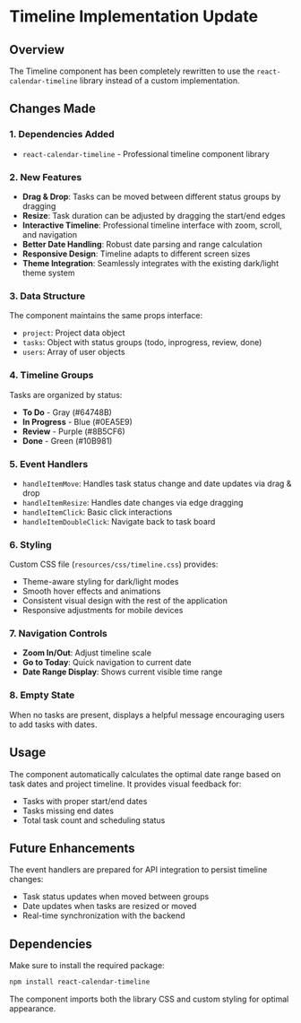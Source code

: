 # Timeline Implementation Update

## Overview
The Timeline component has been completely rewritten to use the `react-calendar-timeline` library instead of a custom implementation.

## Changes Made

### 1. Dependencies Added
- `react-calendar-timeline` - Professional timeline component library

### 2. New Features
- **Drag & Drop**: Tasks can be moved between different status groups by dragging
- **Resize**: Task duration can be adjusted by dragging the start/end edges
- **Interactive Timeline**: Professional timeline interface with zoom, scroll, and navigation
- **Better Date Handling**: Robust date parsing and range calculation
- **Responsive Design**: Timeline adapts to different screen sizes
- **Theme Integration**: Seamlessly integrates with the existing dark/light theme system

### 3. Data Structure
The component maintains the same props interface:
- `project`: Project data object
- `tasks`: Object with status groups (todo, inprogress, review, done)
- `users`: Array of user objects

### 4. Timeline Groups
Tasks are organized by status:
- **To Do** - Gray (#64748B)
- **In Progress** - Blue (#0EA5E9)  
- **Review** - Purple (#8B5CF6)
- **Done** - Green (#10B981)

### 5. Event Handlers
- `handleItemMove`: Handles task status change and date updates via drag & drop
- `handleItemResize`: Handles date changes via edge dragging
- `handleItemClick`: Basic click interactions
- `handleItemDoubleClick`: Navigate back to task board

### 6. Styling
Custom CSS file (`resources/css/timeline.css`) provides:
- Theme-aware styling for dark/light modes
- Smooth hover effects and animations
- Consistent visual design with the rest of the application
- Responsive adjustments for mobile devices

### 7. Navigation Controls
- **Zoom In/Out**: Adjust timeline scale
- **Go to Today**: Quick navigation to current date
- **Date Range Display**: Shows current visible time range

### 8. Empty State
When no tasks are present, displays a helpful message encouraging users to add tasks with dates.

## Usage
The component automatically calculates the optimal date range based on task dates and project timeline. It provides visual feedback for:
- Tasks with proper start/end dates
- Tasks missing end dates
- Total task count and scheduling status

## Future Enhancements
The event handlers are prepared for API integration to persist timeline changes:
- Task status updates when moved between groups
- Date updates when tasks are resized or moved
- Real-time synchronization with the backend

## Dependencies
Make sure to install the required package:
```bash
npm install react-calendar-timeline
```

The component imports both the library CSS and custom styling for optimal appearance.